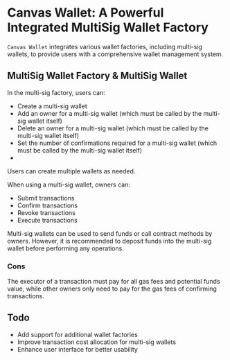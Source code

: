 # Canvas Wallet: A Powerful Integrated MultiSig Wallet Factory
`Canvas Wallet` integrates various wallet factories, including multi-sig wallets, to provide users with a comprehensive wallet management system.

## MultiSig Wallet Factory & MultiSig Wallet
In the multi-sig factory, users can:

- Create a multi-sig wallet
- Add an owner for a multi-sig wallet (which must be called by the multi-sig wallet itself)
- Delete an owner for a multi-sig wallet (which must be called by the multi-sig wallet itself)
- Set the number of confirmations required for a multi-sig wallet (which must be called by the multi-sig wallet itself)
- 
Users can create multiple wallets as needed.

When using a multi-sig wallet, owners can:

- Submit transactions
- Confirm transactions
- Revoke transactions
- Execute transactions

Multi-sig wallets can be used to send funds or call contract methods by owners. However, it is recommended to deposit funds into the multi-sig wallet before performing any operations.

### Cons
The executor of a transaction must pay for all gas fees and potential funds value, while other owners only need to pay for the gas fees of confirming transactions.
## Todo
- Add support for additional wallet factories
- Improve transaction cost allocation for multi-sig wallets
- Enhance user interface for better usability